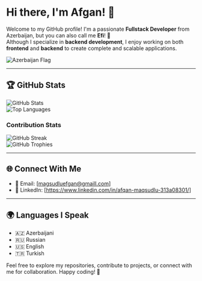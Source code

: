 # Hi there, I'm Afgan! 👋

Welcome to my GitHub profile! I'm a passionate **Fullstack Developer** from Azerbaijan, but you can also call me **Efi**! 🚀  
Although I specialize in **backend development**, I enjoy working on both **frontend** and **backend** to create complete and scalable applications. 

![Azerbaijan Flag](https://media0.giphy.com/media/v1.Y2lkPTc5MGI3NjExM2RoNnd1N3kzaDF3Yzc3MzVlb255dHhzbnd4ZjV0aWJnenh1eGp4ayZlcD12MV9pbnRlcm5hbF9naWZfYnlfaWQmY3Q9Zw/J9KiH1WaMM68r3o3Xk/giphy.gif) 

---

## 🏆 GitHub Stats

![GitHub Stats](https://github-readme-stats.vercel.app/api?username=xxefi&show_icons=true&theme=radical)  
![Top Languages](https://github-readme-stats.vercel.app/api/top-langs/?username=xxefi&layout=compact&theme=radical)

### Contribution Stats
![GitHub Streak](https://github-readme-streak-stats.herokuapp.com/?user=xxefi&theme=radical)  
![GitHub Trophies](https://github-profile-trophy.vercel.app/?username=xxefi&theme=radical&no-frame=true&row=1&column=7)


---


## 🌐 Connect With Me

- 📧 Email: [magsudluefgan@gmaill.com]  
- 💬 LinkedIn: [https://www.linkedin.com/in/afqan-maqsudlu-313a08301/]

---

## 🌍 Languages I Speak
- 🇦🇿 Azerbaijani
- 🇷🇺 Russian
- 🇺🇸 English
- 🇹🇷 Turkish


Feel free to explore my repositories, contribute to projects, or connect with me for collaboration. Happy coding! 🚀
